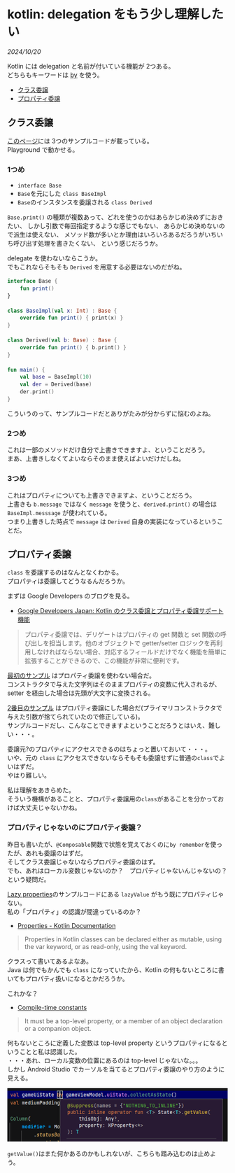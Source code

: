 # kotlin: delegation をもう少し理解したい

<i>2024/10/20</i>

Kotlin には delegation と名前が付いている機能が 2つある。  
どちらもキーワードは [by](https://kotlinlang.org/docs/keyword-reference.html#soft-keywords) を使う。

* [クラス委譲](https://kotlinlang.org/docs/delegation.html)
* [プロパティ委譲](https://kotlinlang.org/docs/delegated-properties.html)

## クラス委譲

[このページ](https://kotlinlang.org/docs/delegation.html)には 3つのサンプルコードが載っている。  
Playground で動かせる。

### 1つめ

* `interface Base`
* `Base`を元にした `class BaseImpl`
* `Base`のインスタンスを委譲される `class Derived`

`Base.print()` の種類が複数あって、どれを使うのかはあらかじめ決めずにおきたい、
しかし引数で毎回指定するような感じでもない、
あらかじめ決めないので派生は使えない、
メソッド数が多いとか理由はいろいろあるだろうがいちいち呼び出す処理を書きたくない、
という感じだろうか。

delegate を使わないならこうか。  
でもこれならそもそも `Derived` を用意する必要はないのだがね。

```kotlin
interface Base {
    fun print()
}

class BaseImpl(val x: Int) : Base {
    override fun print() { print(x) }
}

class Derived(val b: Base) : Base {
    override fun print() { b.print() }
}

fun main() {
    val base = BaseImpl(10)
    val der = Derived(base)
    der.print()
}
```

こういうのって、サンプルコードだとありがたみが分からずに悩むのよね。

### 2つめ

これは一部のメソッドだけ自分で上書きできますよ、ということだろう。  
まあ、上書きしなくてよいならそのまま使えばよいだけだしね。

### 3つめ

これはプロパティについても上書きできますよ、ということだろう。  
上書きも `b.message` ではなく `message` を使うと、`derived.print()` の場合は `BaseImpl.messsage` が使われている。  
つまり上書きした時点で `message` は `Derived` 自身の実装になっているということだ。

## プロパティ委譲

`class` を委譲するのはなんとなくわかる。  
プロパティは委譲してどうなるんだろうか。

まずは Google Developers のブログを見る。

* [Google Developers Japan: Kotlin のクラス委譲とプロパティ委譲サポート機能](https://developers-jp.googleblog.com/2020/11/delegating-delegates-to-kotlin.html)

> プロパティ委譲では、デリゲートはプロパティの get 関数と set 関数の呼び出しを担当します。他のオブジェクトで getter/setter ロジックを再利用しなければならない場合、対応するフィールドだけでなく機能を簡単に拡張することができるので、この機能が非常に便利です。

[最初のサンプル](https://pl.kotl.in/pGorkOdcW) はプロパティ委譲を使わない場合だ。  
コンストラクタで与えた文字列はそのままプロパティの変数に代入されるが、setter を経由した場合は先頭が大文字に変換される。

[2番目のサンプル](https://pl.kotl.in/Y2DUq3B40) はプロパティ委譲にした場合だ(プライマリコンストラクタで与えた引数が捨てられていたので修正している)。  
サンプルコードだし、こんなことできますよということだろうとはいえ、難しい・・・。

委譲元?のプロパティにアクセスできるのはちょっと置いておいて・・・。  
いや、元の `class` にアクセスできないならそもそも委譲せずに普通の`class`でよいはずだ。  
やはり難しい。

私は理解をあきらめた。  
そういう機構があることと、プロパティ委譲用の`class`があることを分かっておけば大丈夫じゃないかね。

### プロパティじゃないのにプロパティ委譲？

昨日も書いたが、`@Composable`関数で状態を覚えておくのに`by remember`を使ったが、あれも委譲のはずだ。  
そしてクラス委譲じゃないならプロパティ委譲のはず。  
でも、あれはローカル変数じゃないのか？　プロパティじゃないんじゃないの？という疑問だ。

[Lazy properties](https://kotlinlang.org/docs/delegated-properties.html#lazy-properties)のサンプルコードにある `lazyValue` がもう既にプロパティじゃない。  
私の「プロパティ」の認識が間違っているのか？

* [Properties - Kotlin Documentation](https://kotlinlang.org/docs/properties.html)

> Properties in Kotlin classes can be declared either as mutable, using the var keyword, or as read-only, using the val keyword.

クラスって書いてあるよなあ。  
Java は何でもかんでも `class` になっていたから、Kotlin の何もないところに書いてもプロパティ扱いになるとかだろうか。  

これかな？

* [Compile-time constants](https://kotlinlang.org/docs/properties.html#compile-time-constants)

> It must be a top-level property, or a member of an object declaration or a companion object.

何もないところに定義した変数は top-level property というプロパティになるということと私は認識した。  
・・・あれ、ローカル変数の位置にあるのは top-level じゃないな。。。  
しかし Android Studio でカーソルを当てるとプロパティ委譲のやり方のように見える。

![image](20241020a-1.png)

`getValue()`はまた何かあるのかもしれないが、こちらも踏み込むのは止めよう。
